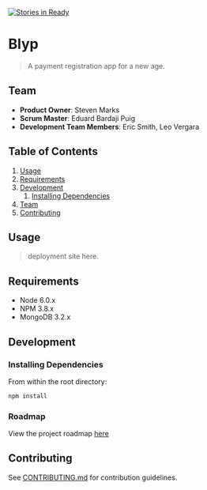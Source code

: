 [![Stories in Ready](https://badge.waffle.io/largehrcollider/blyp.png?label=ready&title=Ready)](https://waffle.io/largehrcollider/blyp)

# Blyp
> A payment registration app for a new age.


## Team

  - __Product Owner__: Steven Marks
  - __Scrum Master__: Eduard Bardaji Puig
  - __Development Team Members__: Eric Smith, Leo Vergara

## Table of Contents

1. [Usage](#usage)
1. [Requirements](#requirements)
1. [Development](#development)
    1. [Installing Dependencies](#installing-dependencies)
1. [Team](#team)
1. [Contributing](#contributing)

## Usage

> deployment site here.  

## Requirements

- Node 6.0.x
- NPM 3.8.x
- MongoDB 3.2.x

## Development

### Installing Dependencies

From within the root directory:

```sh
npm install
```

### Roadmap

View the project roadmap [here](LINK_TO_PROJECT_ISSUES)


## Contributing

See [CONTRIBUTING.md](CONTRIBUTING.md) for contribution guidelines.
